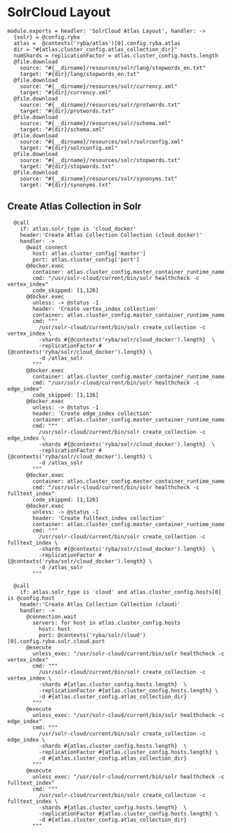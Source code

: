 
# SolrCloud Layout

    module.exports = headler: 'SolrCloud Atlas Layout', handler: ->
      {solr} = @config.ryba
      atlas =  @contexts('ryba/atlas')[0].config.ryba.atlas
      dir = "#{atlas.cluster_config.atlas_collection_dir}"
      numShards = replicationFactor = atlas.cluster_config.hosts.length
      @file.download
        source: "#{__dirname}/resources/solr/lang/stopwords_en.txt"
        target: "#{dir}/lang/stopwords_en.txt"
      @file.download
        source: "#{__dirname}/resources/solr/currency.xml"
        target: "#{dir}/currency.xml"
      @file.download
        source: "#{__dirname}/resources/solr/protwords.txt"
        target: "#{dir}/protwords.txt"
      @file.download
        source: "#{__dirname}/resources/solr/schema.xml"
        target: "#{dir}/schema.xml"
      @file.download
        source: "#{__dirname}/resources/solr/solrconfig.xml"
        target: "#{dir}/solrconfig.xml"
      @file.download
        source: "#{__dirname}/resources/solr/stopwords.txt"
        target: "#{dir}/stopwords.txt"
      @file.download
        source: "#{__dirname}/resources/solr/synonyms.txt"
        target: "#{dir}/synonyms.txt"

## Create Atlas Collection in Solr

      @call
        if: atlas.solr_type is 'cloud_docker'
        header:'Create Atlas Collection Collection (cloud_docker)'
        handler: ->
          @wait_connect
            host: atlas.cluster_config['master']
            port: atlas.cluster_config['port']
          @docker.exec
            container: atlas.cluster_config.master_container_runtime_name
            cmd: "/usr/solr-cloud/current/bin/solr healthcheck -c vertex_index"
            code_skipped: [1,126]
          @docker.exec
            unless: -> @status -1
            header: 'Create vertex_index collection'
            container: atlas.cluster_config.master_container_runtime_name
            cmd: """
              /usr/solr-cloud/current/bin/solr create_collection -c vertex_index \
              -shards #{@contexts('ryba/solr/cloud_docker').length}  \
              -replicationFactor #{@contexts('ryba/solr/cloud_docker').length} \
              -d /atlas_solr
            """
          @docker.exec
            container: atlas.cluster_config.master_container_runtime_name
            cmd: "/usr/solr-cloud/current/bin/solr healthcheck -c edge_index"
            code_skipped: [1,126]
          @docker.exec
            unless: -> @status -1
            header: 'Create edge_index collection'
            container: atlas.cluster_config.master_container_runtime_name
            cmd: """
              /usr/solr-cloud/current/bin/solr create_collection -c edge_index \
              -shards #{@contexts('ryba/solr/cloud_docker').length}  \
              -replicationFactor #{@contexts('ryba/solr/cloud_docker').length} \
              -d /atlas_solr
            """
          @docker.exec
            container: atlas.cluster_config.master_container_runtime_name
            cmd: "/usr/solr-cloud/current/bin/solr healthcheck -c fulltext_index"
            code_skipped: [1,126]
          @docker.exec
            unless: -> @status -1
            header: 'Create fulltext_index collection'
            container: atlas.cluster_config.master_container_runtime_name
            cmd: """
              /usr/solr-cloud/current/bin/solr create_collection -c fulltext_index \
              -shards #{@contexts('ryba/solr/cloud_docker').length}  \
              -replicationFactor #{@contexts('ryba/solr/cloud_docker').length} \
              -d /atlas_solr
            """

      @call
        if: atlas.solr_type is 'cloud' and atlas.cluster_config.hosts[0] is @config.host
        header:'Create Atlas Collection Collection (cloud)'
        handler: ->
          @connection.wait
            servers: for host in atlas.cluster_config.hosts
              host: host
              port: @contexts('ryba/solr/cloud')[0].config.ryba.solr.cloud.port
          @execute
            unless_exec: "/usr/solr-cloud/current/bin/solr healthcheck -c vertex_index"
            cmd: """
              /usr/solr-cloud/current/bin/solr create_collection -c vertex_index \
              -shards #{atlas.cluster_config.hosts.length}  \
              -replicationFactor #{atlas.cluster_config.hosts.length} \
              -d #{atlas.cluster_config.atlas_collection_dir}
            """
          @execute
            unless_exec: "/usr/solr-cloud/current/bin/solr healthcheck -c edge_index"
            cmd: """
              /usr/solr-cloud/current/bin/solr create_collection -c edge_index \
              -shards #{atlas.cluster_config.hosts.length}  \
              -replicationFactor #{atlas.cluster_config.hosts.length} \
              -d #{atlas.cluster_config.atlas_collection_dir}
            """
          @execute
            unless_exec: "/usr/solr-cloud/current/bin/solr healthcheck -c fulltext_index"
            cmd: """
              /usr/solr-cloud/current/bin/solr create_collection -c fulltext_index \
              -shards #{atlas.cluster_config.hosts.length}  \
              -replicationFactor #{atlas.cluster_config.hosts.length} \
              -d #{atlas.cluster_config.atlas_collection_dir}
            """

